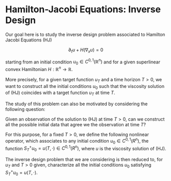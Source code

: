 # Hamilton-Jacobi Equations: Inverse Design
Our goal here is to study the inverse design problem associated to Hamilton Jacobi Equations (HJ)

$$ \partial_t u + H(\nabla_x u) = 0 $$

starting from an initial condition $u_0\in C^{0,1}(\mathbb{R}^n)$ and for a given superlinear convex Hamiltonian $H: \mathbb{R}^n\rightarrow\mathbb{R}$. 

More precisely, for a given target function $u_T$ and a time horizon $T>0$, we want to construct all the 
initial conditions $u_0$ such that the viscosity solution of (HJ) coincides with a target function $u_T$ at time $T$.

The study of this problem can also be motivated by considering the following question:

Given an observation of the solution to (HJ) at time $T>0$, can we construct all the possible initial data that agree we the observation at time $T$?

For this purpose, for a fixed $T>0$, we define the following nonlinear operator, which associates to any initial condition $u_0 \in C^{0,1}(R^n)$, 
the function $S_T^+ u_0 = u(T, \cdot ) \in C^{0,1}(R^n)$, where $u$ is the viscosity solution of (HJ).

The inverse design problem that we are considering is then reduced to, for $u_T$ and $T>0$ given, characterize all the initial conditions $u_0$ 
satisfying $S^+_{T} u_0= u(T, \cdot )$.
